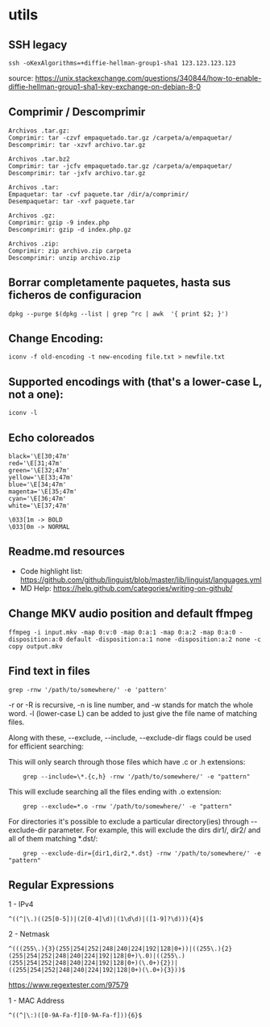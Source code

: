 # utils

## SSH legacy
```Shell
ssh -oKexAlgorithms=+diffie-hellman-group1-sha1 123.123.123.123
```
source: https://unix.stackexchange.com/questions/340844/how-to-enable-diffie-hellman-group1-sha1-key-exchange-on-debian-8-0

## Comprimir / Descomprimir
```Shell
Archivos .tar.gz:
Comprimir: tar -czvf empaquetado.tar.gz /carpeta/a/empaquetar/
Descomprimir: tar -xzvf archivo.tar.gz

Archivos .tar.bz2
Comprimir: tar -jcfv empaquetado.tar.gz /carpeta/a/empaquetar/
Descomprimir: tar -jxfv archivo.tar.gz

Archivos .tar:
Empaquetar: tar -cvf paquete.tar /dir/a/comprimir/
Desempaquetar: tar -xvf paquete.tar

Archivos .gz:
Comprimir: gzip -9 index.php
Descomprimir: gzip -d index.php.gz

Archivos .zip:
Comprimir: zip archivo.zip carpeta
Descomprimir: unzip archivo.zip
```

## Borrar completamente paquetes, hasta sus ficheros de configuracion
```Shell
dpkg --purge $(dpkg --list | grep ^rc | awk  '{ print $2; }')

```

## Change Encoding:
```Shell
iconv -f old-encoding -t new-encoding file.txt > newfile.txt
```
## Supported encodings with (that's a lower-case L, not a one):
```Shell
iconv -l 
```

## Echo coloreados
```Shell
black='\E[30;47m'
red='\E[31;47m'
green='\E[32;47m'
yellow='\E[33;47m'
blue='\E[34;47m'
magenta='\E[35;47m'
cyan='\E[36;47m'
white='\E[37;47m'

\033[1m -> BOLD
\033[0m -> NORMAL
```

## Readme.md resources

- Code highlight list: https://github.com/github/linguist/blob/master/lib/linguist/languages.yml
- MD Help: https://help.github.com/categories/writing-on-github/

## Change MKV audio position and default ffmpeg
```Shell
ffmpeg -i input.mkv -map 0:v:0 -map 0:a:1 -map 0:a:2 -map 0:a:0 -disposition:a:0 default -disposition:a:1 none -disposition:a:2 none -c copy output.mkv
```

## Find text in files
```Shell
grep -rnw '/path/to/somewhere/' -e 'pattern'
```
  -r or -R is recursive,
  -n is line number, and
  -w stands for match the whole word.
  -l (lower-case L) can be added to just give the file name of matching files.

Along with these, --exclude, --include, --exclude-dir flags could be used for efficient searching:

  This will only search through those files which have .c or .h extensions:
```Shell
    grep --include=\*.{c,h} -rnw '/path/to/somewhere/' -e "pattern"
```
  This will exclude searching all the files ending with .o extension:
```Shell
    grep --exclude=*.o -rnw '/path/to/somewhere/' -e "pattern"
```
For directories it's possible to exclude a particular directory(ies) through --exclude-dir parameter. For example, this will exclude the dirs dir1/, dir2/ and all of them matching *.dst/:
```Shell
    grep --exclude-dir={dir1,dir2,*.dst} -rnw '/path/to/somewhere/' -e "pattern"
```

## Regular Expressions
1 - IPv4
```Shell
^((^|\.)((25[0-5])|(2[0-4]\d)|(1\d\d)|([1-9]?\d))){4}$
```
2 - Netmask
```Shell
^(((255\.){3}(255|254|252|248|240|224|192|128|0+))|((255\.){2}(255|254|252|248|240|224|192|128|0+)\.0)|((255\.)(255|254|252|248|240|224|192|128|0+)(\.0+){2})|((255|254|252|248|240|224|192|128|0+)(\.0+){3}))$
```
https://www.regextester.com/97579

1 - MAC Address
```Shell
^((^|\:)([0-9A-Fa-f][0-9A-Fa-f])){6}$
```
